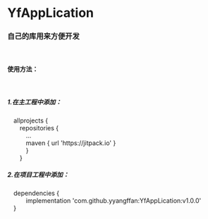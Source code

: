 # YfAppLication
<h3>自己的库用来方便开发</h3><br>
<h4>使用方法：</h4><br>
<h5>1.在主工程中添加：</h5>
&emsp;allprojects {<br>
&emsp;&emsp;repositories {<br>
&emsp;&emsp;&emsp;...<br>
&emsp;&emsp;&emsp;maven { url 'https://jitpack.io' }<br>
&emsp;&emsp;&emsp;}<br>
&emsp;&emsp;}<br>
<h5>2.在项目工程中添加：</h5>
&emsp;dependencies {<br>
&emsp;&emsp;&emsp;implementation 'com.github.yyangffan:YfAppLication:v1.0.0'<br>
&emsp;}<br>
